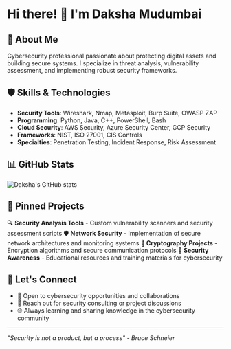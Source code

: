 # Hi there! 👋 I'm Daksha Mudumbai

## 🔐 About Me
Cybersecurity professional passionate about protecting digital assets and building secure systems. I specialize in threat analysis, vulnerability assessment, and implementing robust security frameworks.

## 🛡️ Skills & Technologies
- **Security Tools**: Wireshark, Nmap, Metasploit, Burp Suite, OWASP ZAP
- **Programming**: Python, Java, C++, PowerShell, Bash
- **Cloud Security**: AWS Security, Azure Security Center, GCP Security
- **Frameworks**: NIST, ISO 27001, CIS Controls
- **Specialties**: Penetration Testing, Incident Response, Risk Assessment

## 📊 GitHub Stats
![Daksha's GitHub stats](https://github-readme-stats.vercel.app/api?username=DakshaMudumbai&show_icons=true&theme=dark)

## 📌 Pinned Projects
🔍 **Security Analysis Tools** - Custom vulnerability scanners and security assessment scripts
🛡️ **Network Security** - Implementation of secure network architectures and monitoring systems
🔐 **Cryptography Projects** - Encryption algorithms and secure communication protocols
📱 **Security Awareness** - Educational resources and training materials for cybersecurity

## 🤝 Let's Connect
- 💼 Open to cybersecurity opportunities and collaborations
- 📧 Reach out for security consulting or project discussions
- 🌐 Always learning and sharing knowledge in the cybersecurity community

---
*"Security is not a product, but a process" - Bruce Schneier*
